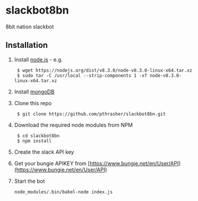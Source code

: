 # slackbot8bn

8bit nation slackbot

## Installation

1. Install [node.js](https://nodejs.org/en/download/) - e.g.

        $ wget https://nodejs.org/dist/v8.3.0/node-v8.3.0-linux-x64.tar.xz
        $ sudo tar -C /usr/local --strip-components 1 -xf node-v8.3.0-linux-x64.tar.xz 

2. Install [mongoDB](https://www.mongodb.com/)
3. Clone this repo

        $ git clone https://github.com/pthrasher/slackbot8bn.git

4. Download the required node modules from NPM

        $ cd slackbot8bn
        $ npm install

4. Create the slack API key

5. Get your bungie APIKEY from 
    [https://www.bungie.net/en/User/API](https://www.bungie.net/en/User/API)


10. Start the bot

        node_modules/.bin/babel-node index.js
